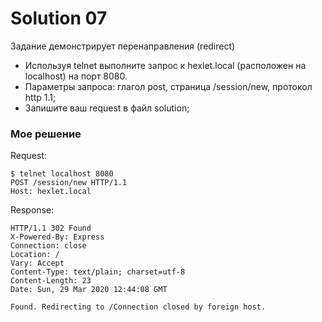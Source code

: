 # Solution 07
Задание демонстрирует перенаправления (redirect)

* Используя telnet выполните запрос к hexlet.local (расположен на localhost) на порт 8080.
* Параметры запроса: глагол post, страница /session/new, протокол http 1.1;
* Запишите ваш request в файл solution;
 
### Мое решение

Request:
```
$ telnet localhost 8080
POST /session/new HTTP/1.1
Host: hexlet.local
```

Response:
```
HTTP/1.1 302 Found
X-Powered-By: Express
Connection: close
Location: /
Vary: Accept
Content-Type: text/plain; charset=utf-8
Content-Length: 23
Date: Sun, 29 Mar 2020 12:44:08 GMT

Found. Redirecting to /Connection closed by foreign host.
```